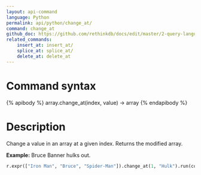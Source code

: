 ```yaml
---
layout: api-command 
language: Python
permalink: api/python/change_at/
command: change_at 
github_doc: https://github.com/rethinkdb/docs/edit/master/2-query-language/api/python/document-manipulation/change_at.md
related_commands:
    insert_at: insert_at/
    splice_at: splice_at/
    delete_at: delete_at
---
```


# Command syntax #

{% apibody %}
array.change_at(index, value) &rarr; array
{% endapibody %}

# Description #

Change a value in an array at a given index. Returns the modified array.

__Example:__ Bruce Banner hulks out.

```py
r.expr(["Iron Man", "Bruce", "Spider-Man"]).change_at(1, "Hulk").run(conn)
```
